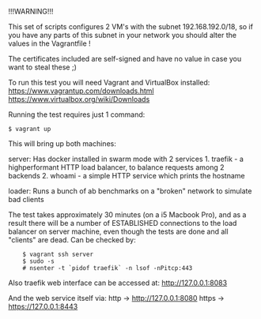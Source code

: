 !!!WARNING!!!

This set of scripts configures 2 VM's with the subnet 192.168.192.0/18, so if you have any parts of this subnet in your network you should alter the values in the Vagrantfile !

The certificates included are self-signed and have no value in case you want to steal these ;)

To run this test you will need Vagrant and VirtualBox installed:
https://www.vagrantup.com/downloads.html
https://www.virtualbox.org/wiki/Downloads

Running the test requires just 1 command:
```
$ vagrant up
```

This will bring up both machines:

server: Has docker installed in swarm mode with 2 services
    1. traefik - a highperformant HTTP load balancer, to balance requests among 2 backends
    2. whoami - a simple HTTP service which prints the hostname

loader: Runs a bunch of ab benchmarks on a "broken" network to simulate bad clients


The test takes approximately 30 minutes (on a i5 Macbook Pro), and as a result there will be a number of ESTABLISHED connections to the load balancer on server machine, even though the tests are done and all "clients" are dead. Can be checked by:
```
    $ vagrant ssh server
    $ sudo -s
    # nsenter -t `pidof traefik` -n lsof -nPitcp:443
```
Also traefik web interface can be accessed at: http://127.0.0.1:8083

And the web service itself via:
    http    -> http://127.0.0.1:8080
    https   -> https://127.0.0.1:8443
